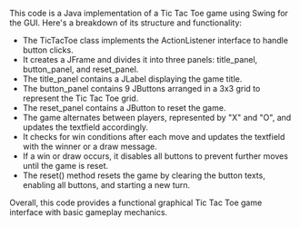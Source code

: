 This code is a Java implementation of a Tic Tac Toe game using Swing for the GUI. Here's a breakdown of its structure and functionality:

- The TicTacToe class implements the ActionListener interface to handle button clicks.
- It creates a JFrame and divides it into three panels: title_panel, button_panel, and reset_panel.
- The title_panel contains a JLabel displaying the game title.
- The button_panel contains 9 JButtons arranged in a 3x3 grid to represent the Tic Tac Toe grid.
- The reset_panel contains a JButton to reset the game.
- The game alternates between players, represented by "X" and "O", and updates the textfield accordingly.
- It checks for win conditions after each move and updates the textfield with the winner or a draw message.
- If a win or draw occurs, it disables all buttons to prevent further moves until the game is reset.
- The reset() method resets the game by clearing the button texts, enabling all buttons, and starting a new turn.

Overall, this code provides a functional graphical Tic Tac Toe game interface with basic gameplay mechanics.
